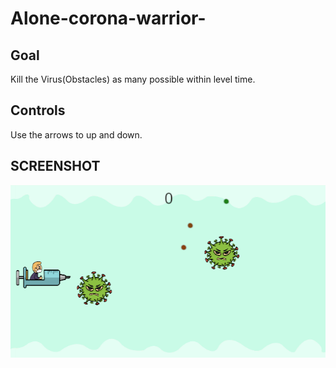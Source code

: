 # Alone-corona-warrior-

## Goal
Kill the Virus(Obstacles) as many possible within level time.

## Controls
Use the arrows to up and down.

## SCREENSHOT
![Game_picture](https://raw.githubusercontent.com/Sivacharan1221/Alone-corona-warrior-/main/screenshots/game_picture.png)


